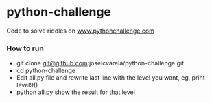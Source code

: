 # python-challenge
Code to solve riddles on www.pythonchallenge.com


### How to run
* git clone git@github.com:joselcvarela/python-challenge.git
* cd python-challenge
* Edit all.py file and rewrite last line with the level you want, eg, print level9()
* python all.py show the result for that level
